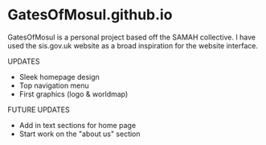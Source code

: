 # GatesOfMosul.github.io


GatesOfMosul is a personal project based off the SAMAH collective. I have used the sis.gov.uk website as a broad inspiration for the website interface.



UPDATES

- Sleek homepage design
- Top navigation menu
- First graphics (logo & worldmap)

FUTURE UPDATES

- Add in text sections for home page
- Start work on the "about us" section
